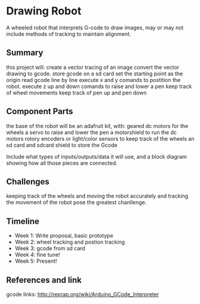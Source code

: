 # Drawing Robot

A wheeled robot that interprets G-code to draw images, may or may not include methods of tracking to maintain alignment. 

## Summary

this project will:
create a vector tracing of an image
convert the vector drawing to gcode.
store gcode on a sd card 
set the starting point as the origin
read gcode line by line
execute x and y comands to postition the robot.
execute z up and down comands to raise and lower a pen 
keep track of wheel movements
keep track of pen up and pen down 


## Component Parts

the base of the robot will be an adafruit kit, with:
geared dc motors for the wheels
a servo to raise and lower the pen
a motorshield to run the dc motors
rotory encoders or light/color sensors to keep track of the wheels
an sd card and sdcard shield to store the Gcode


Include what types of inputs/outputs/data it will use, and a block diagram showing how all those pieces are connected.

## Challenges

keeping track of the wheels and moving the robot accurately and tracking the movement of the robot pose the greatest chanllenge.

## Timeline

- Week 1: Write proposal, basic prototype
- Week 2: wheel tracking and postion tracking
- Week 3: gcode from sd card 
- Week 4: fine tune!
- Week 5: Present!

## References and link

gcode links: 
  http://reprap.org/wiki/Arduino_GCode_Interpreter
